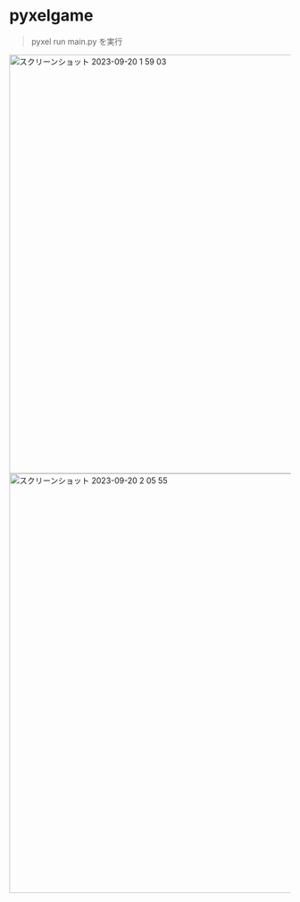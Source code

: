 # pyxelgame
>pyxel run main.py を実行


<img width="749" alt="スクリーンショット 2023-09-20 1 59 03" src="https://github.com/aiueoyura05/pyxelgame/assets/104673838/5a8c191e-757c-4a85-b20b-6e106a2d82c4">
<img width="750" alt="スクリーンショット 2023-09-20 2 05 55" src="https://github.com/aiueoyura05/pyxelgame/assets/104673838/00dabf35-1797-4367-b98b-2d2d6071013f">
